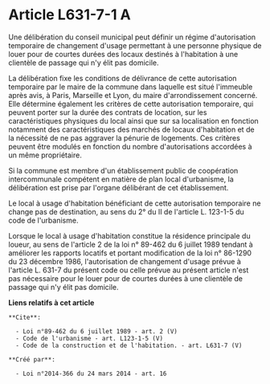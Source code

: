 # Article L631-7-1 A

Une délibération du conseil municipal peut définir un régime d'autorisation temporaire de changement d'usage permettant à une
personne physique de louer pour de courtes durées des locaux destinés à l'habitation à une clientèle de passage qui n'y élit
pas domicile. 

La délibération fixe les conditions de délivrance de cette autorisation temporaire par le maire de la commune dans laquelle
est situé l'immeuble après avis, à Paris, Marseille et Lyon, du maire d'arrondissement concerné. Elle détermine également les
critères de cette autorisation temporaire, qui peuvent porter sur la durée des contrats de location, sur les caractéristiques
physiques du local ainsi que sur sa localisation en fonction notamment des caractéristiques des marchés de locaux
d'habitation et de la nécessité de ne pas aggraver la pénurie de logements. Ces critères peuvent être modulés en fonction du
nombre d'autorisations accordées à un même propriétaire. 

Si la commune est membre d'un établissement public de coopération intercommunale compétent en matière de plan local
d'urbanisme, la délibération est prise par l'organe délibérant de cet établissement. 

Le local à usage d'habitation bénéficiant de cette autorisation temporaire ne change pas de destination, au sens du 2° du II
de l'article L. 123-1-5 du code de l'urbanisme. 

Lorsque le local à usage d'habitation constitue la résidence principale du loueur, au sens de l'article 2 de la loi n° 89-462
du 6 juillet 1989 tendant à améliorer les rapports locatifs et portant modification de la loi n° 86-1290 du 23 décembre 1986,
l'autorisation de changement d'usage prévue à l'article L. 631-7 du présent code ou celle prévue au présent article n'est pas
nécessaire pour le louer pour de courtes durées à une clientèle de passage qui n'y élit pas domicile.

**Liens relatifs à cet article**

	**Cite**:

	  - Loi n°89-462 du 6 juillet 1989 - art. 2 (V)
	  - Code de l'urbanisme - art. L123-1-5 (V)
	  - Code de la construction et de l'habitation. - art. L631-7 (V)

	**Créé par**:

	  - Loi n°2014-366 du 24 mars 2014 - art. 16
